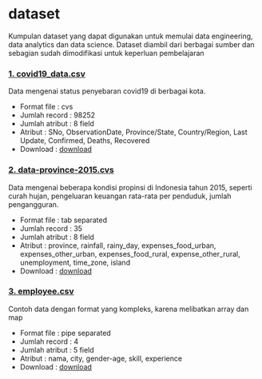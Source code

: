 # dataset

Kumpulan dataset yang dapat digunakan untuk memulai data engineering, data analytics dan data science. Dataset diambil dari berbagai sumber dan sebagian sudah dimodifikasi untuk keperluan pembelajaran

### [1. covid19_data.csv](https://github.com/project303/dataset/blob/master/covid19_data.csv)
Data mengenai status penyebaran covid19 di berbagai kota. 
- Format file     : cvs
- Jumlah record   : 98252
- Jumlah atribut  : 8 field
- Atribut         : SNo, ObservationDate, Province/State, Country/Region, Last Update, Confirmed, Deaths, Recovered
- Download        : [download](https://raw.githubusercontent.com/project303/dataset/master/covid19_data.csv)

### [2. data-province-2015.cvs](https://github.com/project303/dataset/blob/master/data-province-2015.cvs)
Data mengenai beberapa kondisi propinsi di Indonesia tahun 2015, seperti curah hujan, pengeluaran keuangan rata-rata per penduduk, jumlah pengangguran. 
- Format file     : tab separated
- Jumlah record   : 35
- Jumlah atribut  : 8 field
- Atribut         : province, rainfall, rainy_day, expenses_food_urban, expenses_other_urban, expenses_food_rural, expense_other_rural, unemployment, time_zone, island
- Download        : [download](https://raw.githubusercontent.com/project303/dataset/master/data-province-2015.cvs)

### [3. employee.csv](https://github.com/project303/dataset/blob/master/employee.csv)
Contoh data dengan format yang kompleks, karena melibatkan array dan map 
- Format file     : pipe separated
- Jumlah record   : 4
- Jumlah atribut  : 5 field
- Atribut         : nama, city, gender-age, skill, experience 
- Download        : [download](https://raw.githubusercontent.com/project303/dataset/master/employee.csv)

